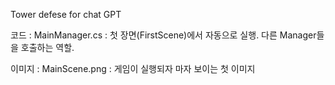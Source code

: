 Tower defese for chat GPT

코드 : 
MainManager.cs : 첫 장면(FirstScene)에서 자동으로 실행. 다른 Manager들을 호출하는 역할.

이미지 : 
MainScene.png : 게임이 실행되자 마자 보이는 첫 이미지